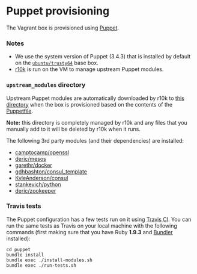 # Puppet provisioning
The Vagrant box is provisioned using [Puppet](http://docs.puppetlabs.com/puppet/3/reference/).

### Notes
* We use the system version of Puppet (3.4.3) that is installed by default on the [`ubuntu/trusty64`](https://atlas.hashicorp.com/ubuntu/boxes/trusty64) base box.
* [r10k](https://github.com/puppetlabs/r10k) is run on the VM to manage upstream Puppet modules.

### `upstream_modules` directory
Upstream Puppet modules are automatically downloaded by r10k to [this directory](upstream_modules) when the box is provisioned based on the contents of the [Puppetfile](Puppetfile).

**Note:** this directory is completely managed by r10k and any files that you manually add to it will be deleted by r10k when it runs.

The following 3rd party modules (and their dependencies) are installed:
* [camptocamp/openssl](https://forge.puppetlabs.com/camptocamp/openssl)
* [deric/mesos](https://forge.puppetlabs.com/deric/mesos)
* [garethr/docker](https://forge.puppetlabs.com/garethr/docker)
* [gdhbashton/consul_template](https://forge.puppetlabs.com/gdhbashton/consul_template)
* [KyleAnderson/consul](https://forge.puppetlabs.com/KyleAnderson/consul)
* [stankevich/python](https://forge.puppetlabs.com/stankevich/python)
* [deric/zookeeper](https://forge.puppetlabs.com/deric/zookeeper)

### Travis tests
The Puppet configuration has a few tests run on it using [Travis CI](https://travis-ci.org/praekelt/seed-stack). You can run the same tests as Travis on your local machine with the following commands (first making sure that you have Ruby **1.9.3** and [Bundler](http://bundler.io) installed):
```shell
cd puppet
bundle install
bundle exec ./install-modules.sh
bundle exec ./run-tests.sh
```
